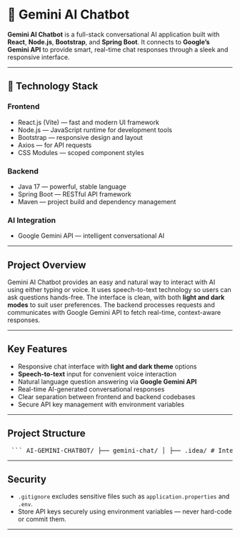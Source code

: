 # 🤖 Gemini AI Chatbot

**Gemini AI Chatbot** is a full-stack conversational AI application built with **React**, **Node.js**, **Bootstrap**, and **Spring Boot**. It connects to **Google’s Gemini API** to provide smart, real-time chat responses through a sleek and responsive interface.

---

## 🚀 Technology Stack

### Frontend

* React.js (Vite) — fast and modern UI framework
* Node.js — JavaScript runtime for development tools
* Bootstrap — responsive design and layout
* Axios — for API requests
* CSS Modules — scoped component styles

### Backend

* Java 17 — powerful, stable language
* Spring Boot — RESTful API framework
* Maven — project build and dependency management

### AI Integration

* Google Gemini API — intelligent conversational AI

---

## Project Overview

Gemini AI Chatbot provides an easy and natural way to interact with AI using either typing or voice. It uses speech-to-text technology so users can ask questions hands-free. The interface is clean, with both **light and dark modes** to suit user preferences. The backend processes requests and communicates with Google Gemini API to fetch real-time, context-aware responses.

---

## Key Features

* Responsive chat interface with **light and dark theme** options
* **Speech-to-text** input for convenient voice interaction
* Natural language question answering via **Google Gemini API**
* Real-time AI-generated conversational responses
* Clear separation between frontend and backend codebases
* Secure API key management with environment variables

---

## Project Structure

<pre> ``` AI-GEMINI-CHATBOT/ ├── gemini-chat/ │ ├── .idea/ # IntelliJ project settings │ ├── .mvn/ # Maven wrapper files │ ├── src/ │ │ └── main/ │ │ ├── java/com/ai/gemini_chat/ │ │ │ ├── AIcontroller.java # Handles chat REST endpoints │ │ │ ├── GeminiChatApplication.java # Spring Boot main class │ │ │ ├── QnAService.java # Service logic for question answering │ │ │ ├── SecurityConfig.java # Spring Security config │ │ │ └── WebConfig.java # CORS and MVC config │ │ └── resources/ │ │ └── application.properties # Spring Boot configuration │ ├── gemini-chat-frontend/ │ ├── public/ # Static assets │ ├── src/ │ │ ├── assets/ # Images, logos, etc. │ │ ├── components/ # React components (ChatBox, ChatInput) │ │ ├── services/ # Axios-based API calls │ │ ├── App.jsx # Main React component │ │ ├── main.jsx # React DOM entry point │ │ ├── App.css # App-wide styles │ │ └── index.css # Global CSS │ └── .gitignore # Git ignored files list ``` </pre>


---

## Security

* `.gitignore` excludes sensitive files such as `application.properties` and `.env`.
* Store API keys securely using environment variables — never hard-code or commit them.

---
